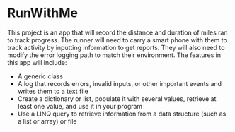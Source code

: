 ﻿# RunWithMe

This project is an app that will record the distance and duration of miles ran to track progress. The
runner will need to carry a smart phone with them to track activity by inputting information to get reports. They will also need to modify the error logging path to match
their environment.
The features in this app will include:
* A generic class
* A log that records errors, invalid inputs, or other important events and writes them to a text file
* Create a dictionary or list, populate it with several values, retrieve at least one value, and use it in your program
* Use a LINQ query to retrieve information from a data structure (such as a list or array) or file